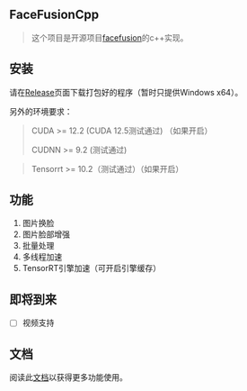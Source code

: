 ## FaceFusionCpp

>   这个项目是开源项目[facefusion](https://github.com/facefusion/facefusion)的c++实现。

## 安装

请在[Release]()页面下载打包好的程序（暂时只提供Windows x64）。

另外的环境要求：

>   CUDA >= 12.2 (CUDA 12.5测试通过) （如果开启）
>
>   CUDNN >= 9.2 (测试通过)

>   Tensorrt >= 10.2（测试通过）（如果开启）

## 功能

1.  图片换脸
2.  图片脸部增强
3.  批量处理
4.  多线程加速
5.  TensorRT引擎加速（可开启引擎缓存）

## 即将到来

-   [ ] 视频支持

## 文档

阅读此[文档]()以获得更多功能使用。